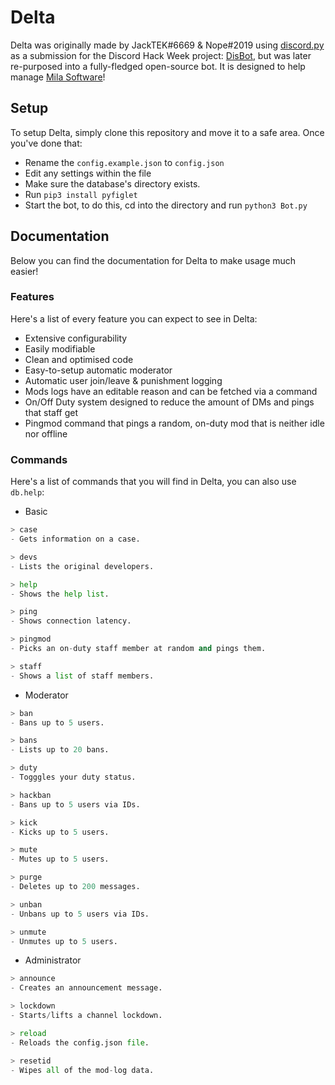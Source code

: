 # Delta

Delta was originally made by JackTEK#6669 & Nope#2019 using [discord.py](https://pypi.org/project/discord.py) as a submission for the Discord Hack Week project: [DisBot](https://github.com/disbotdiscord/DisBot/), but was later re-purposed into a fully-fledged open-source bot. It is designed to help manage [Mila Software](https://invite.gg/mila)!

## Setup

To setup Delta, simply clone this repository and move it to a safe area. Once you've done that:
- Rename the `config.example.json` to `config.json` 
- Edit any settings within the file 
- Make sure the database's directory exists. 
- Run `pip3 install pyfiglet`
- Start the bot, to do this, cd into the directory and run `python3 Bot.py`

## Documentation

Below you can find the documentation for Delta to make usage much easier!

### Features

Here's a list of every feature you can expect to see in Delta:
+ Extensive configurability 
+ Easily modifiable 
+ Clean and optimised code 
+ Easy-to-setup automatic moderator 
+ Automatic user join/leave & punishment logging 
+ Mods logs have an editable reason and can be fetched via a command
+ On/Off Duty system designed to reduce the amount of DMs and pings that staff get
+ Pingmod command that pings a random, on-duty mod that is neither idle nor offline

### Commands

Here's a list of commands that you will find in Delta, you can also use `db.help`:
- Basic
```python
> case
- Gets information on a case.

> devs
- Lists the original developers.

> help
- Shows the help list.

> ping 
- Shows connection latency.

> pingmod
- Picks an on-duty staff member at random and pings them.

> staff
- Shows a list of staff members.
```

- Moderator
```python
> ban
- Bans up to 5 users.

> bans
- Lists up to 20 bans.

> duty
- Togggles your duty status.

> hackban
- Bans up to 5 users via IDs.

> kick
- Kicks up to 5 users.

> mute
- Mutes up to 5 users.

> purge
- Deletes up to 200 messages.

> unban
- Unbans up to 5 users via IDs.

> unmute
- Unmutes up to 5 users.
```

- Administrator
```python
> announce
- Creates an announcement message.

> lockdown
- Starts/lifts a channel lockdown.

> reload
- Reloads the config.json file.

> resetid
- Wipes all of the mod-log data.
```
